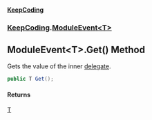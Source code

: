 #### [KeepCoding](index.md 'index')
### [KeepCoding](KeepCoding.md 'KeepCoding').[ModuleEvent&lt;T&gt;](ModuleEvent.T..md 'KeepCoding.ModuleEvent&lt;T&gt;')
## ModuleEvent&lt;T&gt;.Get() Method
Gets the value of the inner [delegate](https://docs.microsoft.com/en-us/dotnet/csharp/language-reference/keywords/delegate 'https://docs.microsoft.com/en-us/dotnet/csharp/language-reference/keywords/delegate').  
```csharp
public T Get();
```
#### Returns
[T](ModuleEvent.T..md#KeepCoding.ModuleEvent.T..T 'KeepCoding.ModuleEvent&lt;T&gt;.T')  
